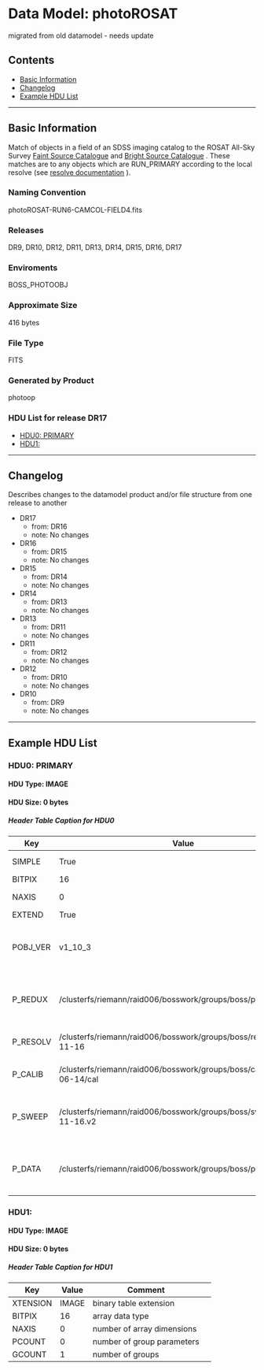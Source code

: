 # Data Model: photoROSAT


migrated from old datamodel - needs update


## Contents
- [Basic Information](#basic-information)
- [Changelog](#changelog)
- [Example HDU List](#example-hdu-list)


---

## Basic Information
Match of objects in a field of an
SDSS imaging catalog to the ROSAT All-Sky Survey <a href="http://www.xray.mpe.mpg.de/rosat/survey/rass-fsc/">Faint Source
Catalogue</a> and <a href="http://www.xray.mpe.mpg.de/rosat/survey/rass-bsc/">Bright Source
Catalogue</a> .  These matches are to any objects which are RUN_PRIMARY
according to the local resolve (see <a href="http://www.sdss.org/dr13/algorithms/resolve/">resolve
documentation</a> ).

### Naming Convention
photoROSAT-RUN6-CAMCOL-FIELD4.fits

### Releases
DR9, DR10, DR12, DR11, DR13, DR14, DR15, DR16, DR17

### Enviroments
BOSS_PHOTOOBJ

### Approximate Size
416 bytes

### File Type
FITS

### Generated by Product
photoop

### HDU List for release DR17
  - [HDU0: PRIMARY](#hdu0-primary)
  - [HDU1: ](#hdu1-)


---

## Changelog
Describes changes to the datamodel product and/or file structure from one release to another
 - DR17
   - from: DR16
   - note: No changes
 - DR16
   - from: DR15
   - note: No changes
 - DR15
   - from: DR14
   - note: No changes
 - DR14
   - from: DR13
   - note: No changes
 - DR13
   - from: DR11
   - note: No changes
 - DR11
   - from: DR12
   - note: No changes
 - DR12
   - from: DR10
   - note: No changes
 - DR10
   - from: DR9
   - note: No changes

---
## Example HDU List


### HDU0: PRIMARY


#### HDU Type: IMAGE
#### HDU Size:  0 bytes

##### Header Table Caption for HDU0
Key | Value | Comment | |
| --- | --- | --- | --- |
| SIMPLE | True | conforms to FITS standard |
| BITPIX | 16 | array data type |
| NAXIS | 0 | number of array dimensions |
| EXTEND | True |  |
| POBJ_VER | v1_10_3 | migration: description of keyword/column not found. Needs update |
| P_REDUX | /clusterfs/riemann/raid006/bosswork/groups/boss/photo/redux | migration: description of keyword/column not found. Needs update |
| P_RESOLV | /clusterfs/riemann/raid006/bosswork/groups/boss/resolve/2009-11-16 | path for PHOTO_RESOLVE variable |
| P_CALIB | /clusterfs/riemann/raid006/bosswork/groups/boss/calib/2009-06-14/cal | path for PHOTO_CALIB variable |
| P_SWEEP | /clusterfs/riemann/raid006/bosswork/groups/boss/sweeps/2009-11-16.v2 | migration: description of keyword/column not found. Needs update |
| P_DATA | /clusterfs/riemann/raid006/bosswork/groups/boss/photo/data | migration: description of keyword/column not found. Needs update |



### HDU1: 


#### HDU Type: IMAGE
#### HDU Size:  0 bytes

##### Header Table Caption for HDU1
Key | Value | Comment | |
| --- | --- | --- | --- |
| XTENSION | IMAGE | binary table extension |
| BITPIX | 16 | array data type |
| NAXIS | 0 | number of array dimensions |
| PCOUNT | 0 | number of group parameters |
| GCOUNT | 1 | number of groups |



